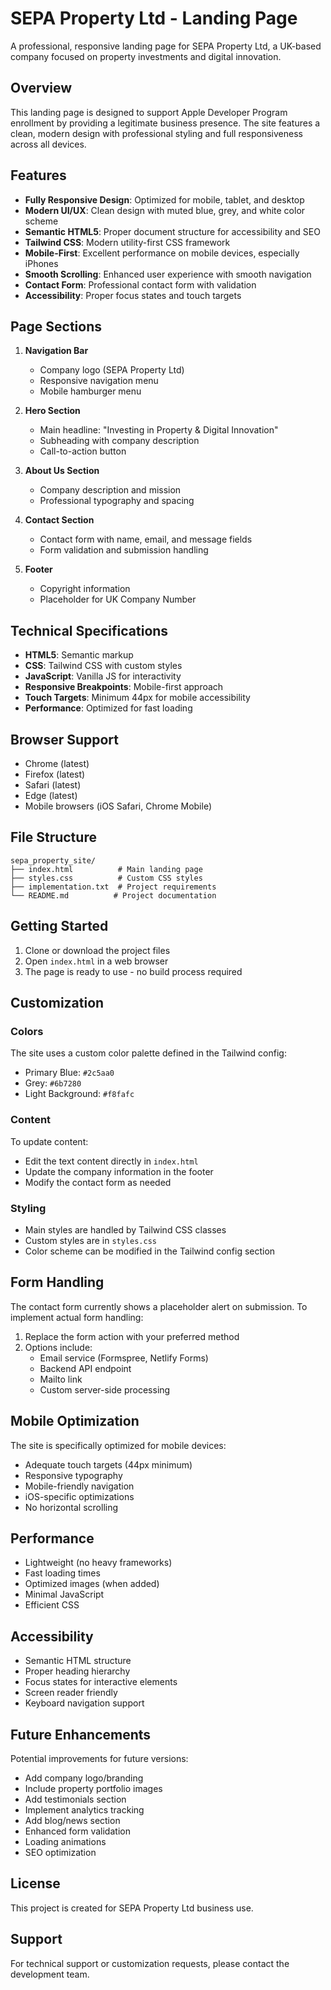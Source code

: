 # SEPA Property Ltd - Landing Page

A professional, responsive landing page for SEPA Property Ltd, a UK-based company focused on property investments and digital innovation.

## Overview

This landing page is designed to support Apple Developer Program enrollment by providing a legitimate business presence. The site features a clean, modern design with professional styling and full responsiveness across all devices.

## Features

- **Fully Responsive Design**: Optimized for mobile, tablet, and desktop
- **Modern UI/UX**: Clean design with muted blue, grey, and white color scheme
- **Semantic HTML5**: Proper document structure for accessibility and SEO
- **Tailwind CSS**: Modern utility-first CSS framework
- **Mobile-First**: Excellent performance on mobile devices, especially iPhones
- **Smooth Scrolling**: Enhanced user experience with smooth navigation
- **Contact Form**: Professional contact form with validation
- **Accessibility**: Proper focus states and touch targets

## Page Sections

1. **Navigation Bar**
   - Company logo (SEPA Property Ltd)
   - Responsive navigation menu
   - Mobile hamburger menu

2. **Hero Section**
   - Main headline: "Investing in Property & Digital Innovation"
   - Subheading with company description
   - Call-to-action button

3. **About Us Section**
   - Company description and mission
   - Professional typography and spacing

4. **Contact Section**
   - Contact form with name, email, and message fields
   - Form validation and submission handling

5. **Footer**
   - Copyright information
   - Placeholder for UK Company Number

## Technical Specifications

- **HTML5**: Semantic markup
- **CSS**: Tailwind CSS with custom styles
- **JavaScript**: Vanilla JS for interactivity
- **Responsive Breakpoints**: Mobile-first approach
- **Touch Targets**: Minimum 44px for mobile accessibility
- **Performance**: Optimized for fast loading

## Browser Support

- Chrome (latest)
- Firefox (latest)
- Safari (latest)
- Edge (latest)
- Mobile browsers (iOS Safari, Chrome Mobile)

## File Structure

```
sepa_property_site/
├── index.html          # Main landing page
├── styles.css          # Custom CSS styles
├── implementation.txt  # Project requirements
└── README.md          # Project documentation
```

## Getting Started

1. Clone or download the project files
2. Open `index.html` in a web browser
3. The page is ready to use - no build process required

## Customization

### Colors
The site uses a custom color palette defined in the Tailwind config:
- Primary Blue: `#2c5aa0`
- Grey: `#6b7280`
- Light Background: `#f8fafc`

### Content
To update content:
- Edit the text content directly in `index.html`
- Update the company information in the footer
- Modify the contact form as needed

### Styling
- Main styles are handled by Tailwind CSS classes
- Custom styles are in `styles.css`
- Color scheme can be modified in the Tailwind config section

## Form Handling

The contact form currently shows a placeholder alert on submission. To implement actual form handling:

1. Replace the form action with your preferred method
2. Options include:
   - Email service (Formspree, Netlify Forms)
   - Backend API endpoint
   - Mailto link
   - Custom server-side processing

## Mobile Optimization

The site is specifically optimized for mobile devices:
- Adequate touch targets (44px minimum)
- Responsive typography
- Mobile-friendly navigation
- iOS-specific optimizations
- No horizontal scrolling

## Performance

- Lightweight (no heavy frameworks)
- Fast loading times
- Optimized images (when added)
- Minimal JavaScript
- Efficient CSS

## Accessibility

- Semantic HTML structure
- Proper heading hierarchy
- Focus states for interactive elements
- Screen reader friendly
- Keyboard navigation support

## Future Enhancements

Potential improvements for future versions:
- Add company logo/branding
- Include property portfolio images
- Add testimonials section
- Implement analytics tracking
- Add blog/news section
- Enhanced form validation
- Loading animations
- SEO optimization

## License

This project is created for SEPA Property Ltd business use.

## Support

For technical support or customization requests, please contact the development team. 